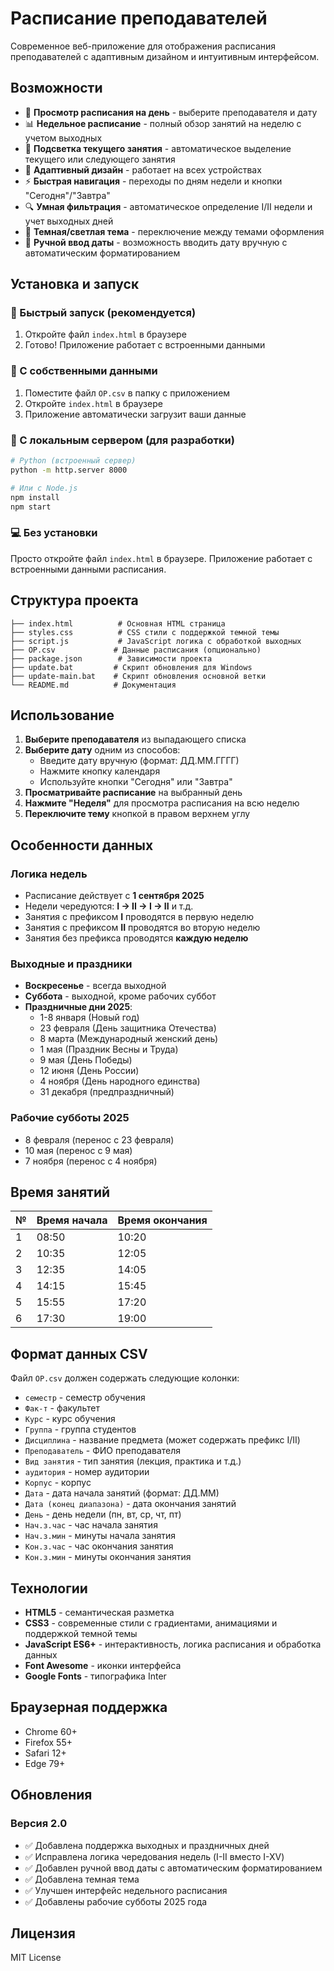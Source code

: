 # Расписание преподавателей

Современное веб-приложение для отображения расписания преподавателей с адаптивным дизайном и интуитивным интерфейсом.

## Возможности

- 📅 **Просмотр расписания на день** - выберите преподавателя и дату
- 📊 **Недельное расписание** - полный обзор занятий на неделю с учетом выходных
- 🎯 **Подсветка текущего занятия** - автоматическое выделение текущего или следующего занятия
- 📱 **Адаптивный дизайн** - работает на всех устройствах
- ⚡ **Быстрая навигация** - переходы по дням недели и кнопки "Сегодня"/"Завтра"
- 🔍 **Умная фильтрация** - автоматическое определение I/II недели и учет выходных дней
- 🎨 **Темная/светлая тема** - переключение между темами оформления
- 📝 **Ручной ввод даты** - возможность вводить дату вручную с автоматическим форматированием

## Установка и запуск

### 🚀 Быстрый запуск (рекомендуется)
1. Откройте файл `index.html` в браузере
2. Готово! Приложение работает с встроенными данными

### 📁 С собственными данными
1. Поместите файл `OP.csv` в папку с приложением
2. Откройте `index.html` в браузере
3. Приложение автоматически загрузит ваши данные

### 🔧 С локальным сервером (для разработки)
```bash
# Python (встроенный сервер)
python -m http.server 8000

# Или с Node.js
npm install
npm start
```

### 💻 Без установки
Просто откройте файл `index.html` в браузере. Приложение работает с встроенными данными расписания.

## Структура проекта

```
├── index.html          # Основная HTML страница
├── styles.css          # CSS стили с поддержкой темной темы
├── script.js           # JavaScript логика с обработкой выходных
├── OP.csv             # Данные расписания (опционально)
├── package.json        # Зависимости проекта
├── update.bat         # Скрипт обновления для Windows
├── update-main.bat    # Скрипт обновления основной ветки
└── README.md          # Документация
```

## Использование

1. **Выберите преподавателя** из выпадающего списка
2. **Выберите дату** одним из способов:
   - Введите дату вручную (формат: ДД.ММ.ГГГГ)
   - Нажмите кнопку календаря
   - Используйте кнопки "Сегодня" или "Завтра"
3. **Просматривайте расписание** на выбранный день
4. **Нажмите "Неделя"** для просмотра расписания на всю неделю
5. **Переключите тему** кнопкой в правом верхнем углу

## Особенности данных

### Логика недель
- Расписание действует с **1 сентября 2025**
- Недели чередуются: **I → II → I → II** и т.д.
- Занятия с префиксом **I** проводятся в первую неделю
- Занятия с префиксом **II** проводятся во вторую неделю
- Занятия без префикса проводятся **каждую неделю**

### Выходные и праздники
- **Воскресенье** - всегда выходной
- **Суббота** - выходной, кроме рабочих суббот
- **Праздничные дни 2025**:
  - 1-8 января (Новый год)
  - 23 февраля (День защитника Отечества)
  - 8 марта (Международный женский день)
  - 1 мая (Праздник Весны и Труда)
  - 9 мая (День Победы)
  - 12 июня (День России)
  - 4 ноября (День народного единства)
  - 31 декабря (предпраздничный)

### Рабочие субботы 2025
- 8 февраля (перенос с 23 февраля)
- 10 мая (перенос с 9 мая)
- 7 ноября (перенос с 4 ноября)

## Время занятий

| № | Время начала | Время окончания |
|---|-------------|----------------|
| 1 | 08:50       | 10:20          |
| 2 | 10:35       | 12:05          |
| 3 | 12:35       | 14:05          |
| 4 | 14:15       | 15:45          |
| 5 | 15:55       | 17:20          |
| 6 | 17:30       | 19:00          |

## Формат данных CSV

Файл `OP.csv` должен содержать следующие колонки:
- `семестр` - семестр обучения
- `Фак-т` - факультет
- `Курс` - курс обучения
- `Группа` - группа студентов
- `Дисциплина` - название предмета (может содержать префикс I/II)
- `Преподаватель` - ФИО преподавателя
- `Вид занятия` - тип занятия (лекция, практика и т.д.)
- `аудитория` - номер аудитории
- `Корпус` - корпус
- `Дата` - дата начала занятий (формат: ДД.ММ)
- `Дата (конец диапазона)` - дата окончания занятий
- `День` - день недели (пн, вт, ср, чт, пт)
- `Нач.з.час` - час начала занятия
- `Нач.з.мин` - минуты начала занятия
- `Кон.з.час` - час окончания занятия
- `Кон.з.мин` - минуты окончания занятия

## Технологии

- **HTML5** - семантическая разметка
- **CSS3** - современные стили с градиентами, анимациями и поддержкой темной темы
- **JavaScript ES6+** - интерактивность, логика расписания и обработка данных
- **Font Awesome** - иконки интерфейса
- **Google Fonts** - типографика Inter

## Браузерная поддержка

- Chrome 60+
- Firefox 55+
- Safari 12+
- Edge 79+

## Обновления

### Версия 2.0
- ✅ Добавлена поддержка выходных и праздничных дней
- ✅ Исправлена логика чередования недель (I-II вместо I-XV)
- ✅ Добавлен ручной ввод даты с автоматическим форматированием
- ✅ Добавлена темная тема
- ✅ Улучшен интерфейс недельного расписания
- ✅ Добавлены рабочие субботы 2025 года

## Лицензия

MIT License
